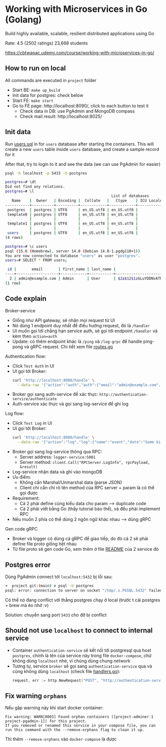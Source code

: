 # Working with Microservices in Go (Golang)

Build highly available, scalable, resilient distributed applications using Go

Rate: 4.5 (2502 ratings) 23,668 students

https://cbtwapac.udemy.com/course/working-with-microservices-in-go/

## How to run on local

All commands are executed in `project` folder

- Start BE: `make up_build`
- Init data for postgres: check below
- Start FE: `make start`
- Go to FE page: http://localhost:8090/, click to each button to test it
  - Check data in DB: use PgAdmin and MongoDB compass
  - Check mail result: http://localhost:8025/

## Init data

Run [users.sql](./users.sql) in for `users` database after starting the containers. This will create a new `users` table inside `users` database, and create a sample record for it

After that, try to login to it and see the data (we can use PgAdmin for easier)

```bash
psql -h localhost -p 5433 -U postgres

postgres=# \dt
Did not find any relations.
postgres=# \l
                                                List of databases
   Name    |  Owner   | Encoding |  Collate   |   Ctype    | ICU Locale | Locale Provider |   Access privileges
-----------+----------+----------+------------+------------+------------+-----------------+-----------------------
 postgres  | postgres | UTF8     | en_US.utf8 | en_US.utf8 |            | libc            |
 template0 | postgres | UTF8     | en_US.utf8 | en_US.utf8 |            | libc            | =c/postgres          +
           |          |          |            |            |            |                 | postgres=CTc/postgres
 template1 | postgres | UTF8     | en_US.utf8 | en_US.utf8 |            | libc            | =c/postgres          +
           |          |          |            |            |            |                 | postgres=CTc/postgres
 users     | postgres | UTF8     | en_US.utf8 | en_US.utf8 |            | libc            |
(4 rows)

postgres=# \c users
psql (15.6 (Homebrew), server 14.0 (Debian 14.0-1.pgdg110+1))
You are now connected to database "users" as user "postgres".
users=# SELECT * FROM users;

 id |       email       | first_name | last_name |                           password                           | user_active |     created_at      |     updated_at
----+-------------------+------------+-----------+--------------------------------------------------------------+-------------+---------------------+---------------------
  2 | admin@example.com | Admin      | User      | $2a$12$1zGLuYDDNvATh4RA4avbKuheAMpb1svexSzrQm7up.bnpwQHs0jNe |           1 | 2022-03-14 00:00:00 | 2022-03-14 00:00:00
(1 row)
```

## Code explain

Broker-service

- Giống như API gateway, sẽ nhận mọi request từ UI
- Nó dùng 1 endpoint duy nhất để điều hướng request, đó là `/handler`
- UI muốn gọi tới chẳng hạn service auth, sẽ gọi tới endpoint `/handler` và kèm theo `action=auth`
- Update: có thêm endpoint khác là `/ping` và `/log-grpc` để handle ping-pong và gRPC request. Chi tiết xem file [routes.go](./broker-service/cmd/api/routes.go)

Authentication flow:

- Click `Test Auth` in UI
- UI gọi tới Broker:
  ```bash
  curl 'http://localhost:8080/handle' \
    --data-raw '{"action":"auth","auth":{"email":"admin@example.com","password":"verysecret"}}'
  ```
- Broker gọi sang auth-service để xác thực: `http://authentication-service/authenticate`
- Auth-service xác thực và gọi sang log-service để ghi log

Log flow:

- Click `Test Log` in UI
- UI gọi tới Broker:
  ```bash
  curl 'http://localhost:8080/handle' \
    --data-raw '{"action":"log","log":{"name":"event","data":"Some kind of data"}}'
  ```
- Broker gọi sang log-service thông qua RPC:
  - Server address: `logger-service:5001`
  - Server method: `client.Call("RPCServer.LogInfo", rpcPayload, &result)`
- Log-service nhận data và ghi vào mongoDB
- Ưu điểm:
  - Không cần Marshal/Unmarshal data (parse JSON)
  - Client chỉ cần chỉ rõ tên method của RPC server + param là có thể gọi được
- Requirement:
  - Cả 2 phải define cùng kiểu data cho param --> duplicate code
  - Cả 2 phải viết bằng Go (thấy tutorial bảo thế), và đều phải implement RPC
- Nếu muốn 2 phía có thể dùng 2 ngôn ngữ khác nhau --> dùng gRPC

Gen code gRPC

- Broker và logger có dùng cả gRPC để giao tiếp, do đó cả 2 sẽ phải define file proto giống hệt nhau
- Từ file proto sẽ gen code Go, xem thêm ở file [README](./logger-service/README.md) của 2 service đó

## Postgres error

Dùng PgAdmin connect tới `localhost:5432` bị lỗi sau:

```bash
➜  project git:(main) ✗ psql -U postgres
psql: error: connection to server on socket "/tmp/.s.PGSQL.5432" failed: FATAL:  role "postgres" does not exist
```

Có thể nó đang conflict với thằng postgres chạy ở local (trước t cài postgres = brew mà éo nhớ :v)

Solution: chuyển sang port `5433` cho đỡ bị conflict

## Should not use `localhost` to connect to internal service

- Container `authentication-service` sẽ kết nối tới postgresql qua host `postgres`, chính là tên của service này trong file `docker-compose`, chứ không dùng `localhost` nhé, vì chúng dùng chung network
- Tương tự, service `broker` sẽ gọi sang `authentication-service` qua và cũng không dùng `localhost` (check file [handlers.go](./broker-service/cmd/api/handlers.go)):
  ```go
  request, err := http.NewRequest("POST", "http://authentication-service/authenticate", bytes.NewBuffer(jsonData))
  ```

## Fix warning `orphans`

Nếu gặp warning này khi start docker container:

```
Fix warning: WARN[0003] Found orphan containers ([project-adminer-1 project-pgadmin-1]) for this project.
If you removed or renamed this service in your compose file, you can run this command with the --remove-orphans flag to clean it up.
```

Thì thêm `--remove-orphans` vào `docker-compose` là được
